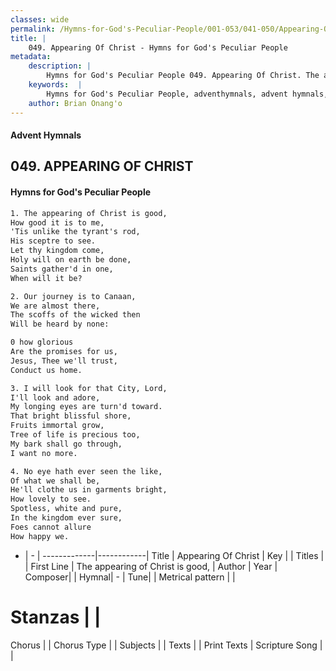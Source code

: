 ```yaml
---
classes: wide
permalink: /Hymns-for-God's-Peculiar-People/001-053/041-050/Appearing-Of-Christ/
title: |
    049. Appearing Of Christ - Hymns for God's Peculiar People
metadata:
    description: |
        Hymns for God's Peculiar People 049. Appearing Of Christ. The appearing of Christ is good, How good it is to me, 'Tis unlike the tyrant's rod, His sceptre to see. Let thy kingdom come, Holy will on earth be done, Saints gather'd in one, When will it be?  
    keywords:  |
        Hymns for God's Peculiar People, adventhymnals, advent hymnals, Appearing Of Christ, The appearing of Christ is good,. 
    author: Brian Onang'o
---
```

#### Advent Hymnals
## 049. APPEARING OF CHRIST
####  Hymns for God's Peculiar People
```txt
1. The appearing of Christ is good,
How good it is to me,
'Tis unlike the tyrant's rod,
His sceptre to see.
Let thy kingdom come,
Holy will on earth be done,
Saints gather'd in one,
When will it be?

2. Our journey is to Canaan,
We are almost there,
The scoffs of the wicked then
Will be heard by none:

0 how glorious
Are the promises for us,
Jesus, Thee we'll trust,
Conduct us home.

3. I will look for that City, Lord,
I'll look and adore,
My longing eyes are turn'd toward.
That bright blissful shore,
Fruits immortal grow,
Tree of life is precious too,
My bark shall go through,
I want no more.

4. No eye hath ever seen the like,
Of what we shall be,
He'll clothe us in garments bright,
How lovely to see.
Spotless, white and pure,
In the kingdom ever sure,
Foes cannot allure
How happy we.


```
- |   -  |
-------------|------------|
Title | Appearing Of Christ |
Key |  |
Titles |  |
First Line | The appearing of Christ is good, |
Author | 
Year | 
Composer|  |
Hymnal|  - |
Tune|  |
Metrical pattern | |
# Stanzas |  |
Chorus |  |
Chorus Type |  |
Subjects |  |
Texts |  |
Print Texts | 
Scripture Song |  |
    
